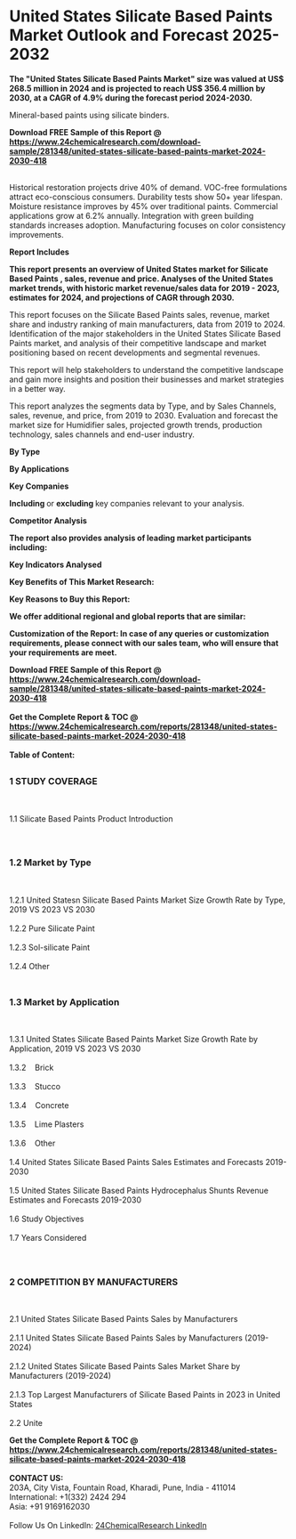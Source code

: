 <h1>United States Silicate Based Paints Market Outlook and Forecast 2025-2032</h1><p><strong>The "United States Silicate Based Paints Market" size was valued at US$ 268.5 million in 2024 and is projected to reach US$ 356.4 million by 2030, at a CAGR of 4.9% during the forecast period 2024-2030.</strong></p><p>
</p><p>Mineral-based paints using silicate binders.</p><div><b>Download FREE Sample of this Report @ 
            <a href="https://www.24chemicalresearch.com/download-sample/281348/united-states-silicate-based-paints-market-2024-2030-418">
            https://www.24chemicalresearch.com/download-sample/281348/united-states-silicate-based-paints-market-2024-2030-418</a></b></div><br><p>
</p><p>Historical restoration projects drive 40% of demand. VOC-free formulations attract eco-conscious consumers. Durability tests show 50+ year lifespan. Moisture resistance improves by 45% over traditional paints. Commercial applications grow at 6.2% annually. Integration with green building standards increases adoption. Manufacturing focuses on color consistency improvements.</p><p>
</p><p><strong>Report Includes</strong></p><p>
</p><p><strong>This report presents an overview of United States market for Silicate Based Paints , sales, revenue and price. Analyses of the United States market trends, with historic market revenue/sales data for 2019 - 2023, estimates for 2024, and projections of CAGR through 2030.</strong></p><p>
</p><p>This report focuses on the Silicate Based Paints sales, revenue, market share and industry ranking of main manufacturers, data from 2019 to 2024. Identification of the major stakeholders in the United States Silicate Based Paints market, and analysis of their competitive landscape and market positioning based on recent developments and segmental revenues.</p><p>
</p><p>This report will help stakeholders to understand the competitive landscape and gain more insights and position their businesses and market strategies in a better way.</p><p>
</p><p>This report analyzes the segments data by Type, and by Sales Channels, sales, revenue, and price, from 2019 to 2030. Evaluation and forecast the market size for Humidifier sales, projected growth trends, production technology, sales channels and end-user industry.</p><p>
<strong>By Type</strong></p><p>
</p><p>
<strong>By Applications</strong></p><p>
</p><p>
</p><p><strong>Key Companies</strong></p><p>
</p><p>
</p><p><strong>Including </strong>or <strong>excluding </strong>key companies relevant to your analysis.</p><p>
<strong>Competitor Analysis</strong></p><p>
</p><p><strong>The report also provides analysis of leading market participants including:</strong></p><p>
</p><p>
</p><p><strong>Key Indicators Analysed</strong></p><p>
</p><p>
</p><p><strong>Key Benefits of This Market Research:</strong></p><p>
</p><p>
</p><p><strong>Key Reasons to Buy this Report:</strong></p><p>
</p><p>
</p><p><strong>We offer additional regional and global reports that are similar:</strong></p><p>
</p><p>
</p><p><strong>Customization of the Report: In case of any queries or customization requirements, please connect with our sales team, who will ensure that your requirements are meet.</strong></p><div><b>Download FREE Sample of this Report @ 
            <a href="https://www.24chemicalresearch.com/download-sample/281348/united-states-silicate-based-paints-market-2024-2030-418">
            https://www.24chemicalresearch.com/download-sample/281348/united-states-silicate-based-paints-market-2024-2030-418</a></b></div><br><div><b>Get the Complete Report & TOC @ 
            <a href="https://www.24chemicalresearch.com/reports/281348/united-states-silicate-based-paints-market-2024-2030-418">
            https://www.24chemicalresearch.com/reports/281348/united-states-silicate-based-paints-market-2024-2030-418</a></b></div><br>
            <b>Table of Content:</b><p><h2><span style="font-size:16px"><strong>1 STUDY COVERAGE</strong></span></h2><br />
<p>1.1 Silicate Based Paints Product Introduction</p><br />
<h2><span style="font-size:16px"><strong>1.2 Market by Type</strong></span></h2><br />
<p>1.2.1 United Statesn Silicate Based Paints Market Size Growth Rate by Type, 2019 VS 2023 VS 2030<br /><br />
1.2.2 Pure Silicate Paint&nbsp;&nbsp; &nbsp;<br /><br />
1.2.3 Sol-silicate Paint<br /><br />
1.2.4 Other<br /><br />
<h2><span style="font-size:16px"><strong>1.3 Market by Application</strong></span></h2><br />
<p>1.3.1 United States Silicate Based Paints Market Size Growth Rate by Application, 2019 VS 2023 VS 2030<br /><br />
1.3.2&nbsp;&nbsp; &nbsp;Brick<br /><br />
1.3.3&nbsp;&nbsp; &nbsp;Stucco<br /><br />
1.3.4&nbsp;&nbsp; &nbsp;Concrete<br /><br />
1.3.5&nbsp;&nbsp; &nbsp;Lime Plasters<br /><br />
1.3.6&nbsp;&nbsp; &nbsp;Other<br /><br />
1.4 United States Silicate Based Paints Sales Estimates and Forecasts 2019-2030<br /><br />
1.5 United States Silicate Based Paints Hydrocephalus Shunts Revenue Estimates and Forecasts 2019-2030<br /><br />
1.6 Study Objectives<br /><br />
1.7 Years Considered</p><br />
<h2><span style="font-size:16px"><strong>2 COMPETITION BY MANUFACTURERS</strong></span></h2><br />
<p>2.1 United States Silicate Based Paints Sales by Manufacturers<br /><br />
2.1.1 United States Silicate Based Paints Sales by Manufacturers (2019-2024)<br /><br />
2.1.2 United States Silicate Based Paints Sales Market Share by Manufacturers (2019-2024)<br /><br />
2.1.3 Top Largest Manufacturers of Silicate Based Paints in 2023 in United States<br /><br />
2.2 Unite</p><div><b>Get the Complete Report & TOC @ 
            <a href="https://www.24chemicalresearch.com/reports/281348/united-states-silicate-based-paints-market-2024-2030-418">
            https://www.24chemicalresearch.com/reports/281348/united-states-silicate-based-paints-market-2024-2030-418</a></b></div><br><b>CONTACT US:</b><br>
            203A, City Vista, Fountain Road, Kharadi, Pune, India - 411014<br>
            International: +1(332) 2424 294<br>
            Asia: +91 9169162030 <br><br>
            Follow Us On LinkedIn: <a href="https://www.linkedin.com/company/24chemicalresearch/">24ChemicalResearch LinkedIn</a>